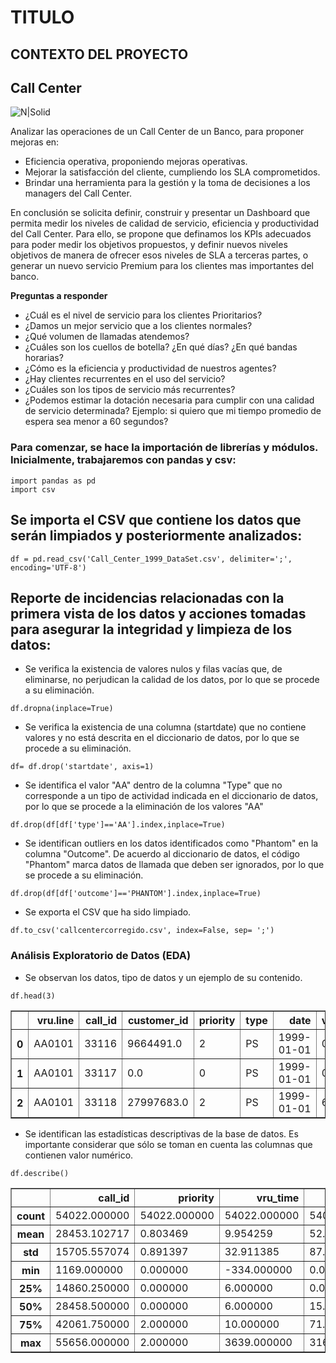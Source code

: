 # TITULO
## CONTEXTO DEL PROYECTO 
## Call Center
![N|Solid](https://encrypted-tbn0.gstatic.com/images?q=tbn:ANd9GcSyWEMAsO2fStc8YIGr9f-co5h7D84aCB_E0A&usqp=CAU)

Analizar las operaciones de un Call Center de un Banco, para proponer mejoras en:
* Eficiencia operativa, proponiendo mejoras operativas.
* Mejorar la satisfacción del cliente, cumpliendo los SLA comprometidos.
* Brindar una herramienta para la gestión y la toma de decisiones a los managers del Call Center.

En conclusión se solicita definir, construir y presentar un Dashboard que permita medir los niveles de calidad de servicio, eficiencia y productividad del Call Center.
Para ello, se propone que definamos los KPIs adecuados para poder medir los objetivos propuestos, y definir nuevos niveles objetivos de manera de ofrecer esos niveles de SLA a terceras partes, o generar un nuevo servicio Premium para los clientes mas importantes del banco.

**Preguntas a responder**
- ¿Cuál es el nivel de servicio para los clientes Prioritarios? 
- ¿Damos un mejor servicio que a los clientes normales?
- ¿Qué volumen de llamadas atendemos? 
- ¿Cuáles son los cuellos de botella? ¿En qué días? ¿En qué bandas horarias?
- ¿Cómo es la eficiencia y productividad de nuestros agentes?
- ¿Hay clientes recurrentes en el uso del servicio?
- ¿Cuáles son los tipos de servicio más recurrentes?
- ¿Podemos estimar la dotación necesaria para cumplir con una calidad de servicio determinada?  Ejemplo: si quiero que mi tiempo promedio de espera sea menor a 60 segundos?
### Para comenzar, se hace la importación de librerías y módulos. Inicialmente, trabajaremos con pandas y csv:
```
import pandas as pd
import csv
```
## Se importa el CSV que contiene los datos que serán limpiados y posteriormente analizados:
```
df = pd.read_csv('Call_Center_1999_DataSet.csv', delimiter=';', encoding='UTF-8') 
```
## Reporte de incidencias relacionadas con la primera vista de los datos y acciones tomadas para asegurar la integridad y limpieza de los datos:
- Se verifica la existencia de valores nulos y filas vacías que, de eliminarse, no perjudican la calidad de los datos, por lo que se procede a su eliminación.
```
df.dropna(inplace=True)
```
- Se verifica la existencia de una columna (startdate) que no contiene valores y no está descrita en el diccionario de datos, por lo que se procede a su eliminación.
```
df= df.drop('startdate', axis=1)
```
- Se identifica el valor "AA" dentro de la columna "Type" que no corresponde a un tipo de actividad indicada en el diccionario de datos, por lo que se procede a la eliminación de los valores "AA" 
```
df.drop(df[df['type']=='AA'].index,inplace=True)
```
- Se identifican outliers en los datos identificados como "Phantom" en la columna "Outcome". De acuerdo al diccionario de datos, el código "Phantom" marca datos de llamada que deben ser ignorados, por lo que se procede a su eliminación. 
```
df.drop(df[df['outcome']=='PHANTOM'].index,inplace=True)
```
- Se exporta el CSV que ha sido limpiado.
```
df.to_csv('callcentercorregido.csv', index=False, sep= ';')
```
### Análisis Exploratorio de Datos (EDA)
- Se observan los datos, tipo de datos y un ejemplo de su contenido.
```
df.head(3)
```
<table border="1" class="dataframe">
  <thead>
    <tr style="text-align: right;">
      <th></th>
      <th>vru.line</th>
      <th>call_id</th>
      <th>customer_id</th>
      <th>priority</th>
      <th>type</th>
      <th>date</th>
      <th>vru_entry</th>
      <th>vru_exit</th>
      <th>vru_time</th>
      <th>q_start</th>
      <th>q_exit</th>
      <th>q_time</th>
      <th>outcome</th>
      <th>ser_start</th>
      <th>ser_exit</th>
      <th>ser_time</th>
      <th>server</th>
    </tr>
  </thead>
  <tbody>
    <tr>
      <th>0</th>
      <td>AA0101</td>
      <td>33116</td>
      <td>9664491.0</td>
      <td>2</td>
      <td>PS</td>
      <td>1999-01-01</td>
      <td>0:00:31</td>
      <td>0:00:36</td>
      <td>5</td>
      <td>0:00:36</td>
      <td>0:03:09</td>
      <td>153</td>
      <td>HANG</td>
      <td>0:00:00</td>
      <td>0:00:00</td>
      <td>0</td>
      <td>NO_SERVER</td>
    </tr>
    <tr>
      <th>1</th>
      <td>AA0101</td>
      <td>33117</td>
      <td>0.0</td>
      <td>0</td>
      <td>PS</td>
      <td>1999-01-01</td>
      <td>0:34:12</td>
      <td>0:34:23</td>
      <td>11</td>
      <td>0:00:00</td>
      <td>0:00:00</td>
      <td>0</td>
      <td>HANG</td>
      <td>0:00:00</td>
      <td>0:00:00</td>
      <td>0</td>
      <td>NO_SERVER</td>
    </tr>
    <tr>
      <th>2</th>
      <td>AA0101</td>
      <td>33118</td>
      <td>27997683.0</td>
      <td>2</td>
      <td>PS</td>
      <td>1999-01-01</td>
      <td>6:55:20</td>
      <td>6:55:26</td>
      <td>6</td>
      <td>6:55:26</td>
      <td>6:55:43</td>
      <td>17</td>
      <td>AGENT</td>
      <td>6:55:43</td>
      <td>6:56:37</td>
      <td>54</td>
      <td>MICHAL</td>
    </tr>
  </tbody>
</table>
</div>

- Se identifican las estadísticas descriptivas de la base de datos. Es importante considerar que sólo se toman en cuenta las columnas que contienen valor numérico.
```
df.describe()
```
<table border="1" class="dataframe">
  <thead>
    <tr style="text-align: right;">
      <th></th>
      <th>call_id</th>
      <th>priority</th>
      <th>vru_time</th>
      <th>q_time</th>
      <th>ser_time</th>
    </tr>
  </thead>
  <tbody>
    <tr>
      <th>count</th>
      <td>54022.000000</td>
      <td>54022.000000</td>
      <td>54022.000000</td>
      <td>54022.000000</td>
      <td>54022.000000</td>
    </tr>
    <tr>
      <th>mean</th>
      <td>28453.102717</td>
      <td>0.803469</td>
      <td>9.954259</td>
      <td>52.952612</td>
      <td>147.958887</td>
    </tr>
    <tr>
      <th>std</th>
      <td>15705.557074</td>
      <td>0.891397</td>
      <td>32.911385</td>
      <td>87.943279</td>
      <td>220.784324</td>
    </tr>
    <tr>
      <th>min</th>
      <td>1169.000000</td>
      <td>0.000000</td>
      <td>-334.000000</td>
      <td>0.000000</td>
      <td>0.000000</td>
    </tr>
    <tr>
      <th>25%</th>
      <td>14860.250000</td>
      <td>0.000000</td>
      <td>6.000000</td>
      <td>0.000000</td>
      <td>13.000000</td>
    </tr>
    <tr>
      <th>50%</th>
      <td>28458.500000</td>
      <td>0.000000</td>
      <td>6.000000</td>
      <td>15.000000</td>
      <td>84.000000</td>
    </tr>
    <tr>
      <th>75%</th>
      <td>42061.750000</td>
      <td>2.000000</td>
      <td>10.000000</td>
      <td>71.000000</td>
      <td>185.000000</td>
    </tr>
    <tr>
      <th>max</th>
      <td>55656.000000</td>
      <td>2.000000</td>
      <td>3639.000000</td>
      <td>3164.000000</td>
      <td>6454.000000</td>
    </tr>
  </tbody>
</table>
</div>
